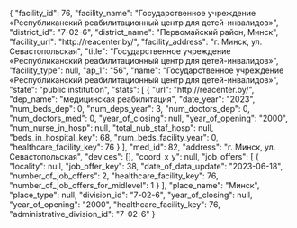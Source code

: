 {
    "facility_id": 76,
    "facility_name": "Государственное учреждение «Республиканский реабилитационный центр для детей-инвалидов»",
    "district_id": "7-02-6",
    "district_name": "Первомайский район, Минск",
    "facility_url": "http:\/\/reacenter.by\/",
    "facility_address": "г. Минск, ул. Севастопольская",
    "title": "Государственное учреждение «Республиканский реабилитационный центр для детей-инвалидов»",
    "facility_type": null,
    "ap_1": "56",
    "name": "Государственное учреждение «Республиканский реабилитационный центр для детей-инвалидов»",
    "state": "public institution",
    "stats": [
        {
            "url": "http:\/\/reacenter.by\/",
            "dep_name": "медицинская реабилитация",
            "date_year": "2023",
            "num_beds_dep": 0,
            "num_deps_year": 3,
            "num_doctors_dep": 0,
            "num_doctors_med": 0,
            "year_of_closing": null,
            "year_of_opening": "2000",
            "num_nurse_in_hosp": null,
            "total_nub_staf_hosp": null,
            "beds_in_hospital_key": 68,
            "num_beds_facility_year": 0,
            "healthcare_facility_key": 76
        }
    ],
    "med_id": 82,
    "address": "г. Минск, ул. Севастопольская",
    "devices": [],
    "coord_x_y": null,
    "job_offers": [
        {
            "locality": null,
            "job_offer_key": 38,
            "date_of_data_update": "2023-06-18",
            "number_of_job_offers": 2,
            "healthcare_facility_key": 76,
            "number_of_job_offers_for_midlevel": 1
        }
    ],
    "place_name": "Минск",
    "place_type": null,
    "division_id": "7-02-6",
    "year_of_closing": null,
    "year_of_opening": "2000",
    "healthcare_facility_key": 76,
    "administrative_division_id": "7-02-6"
}